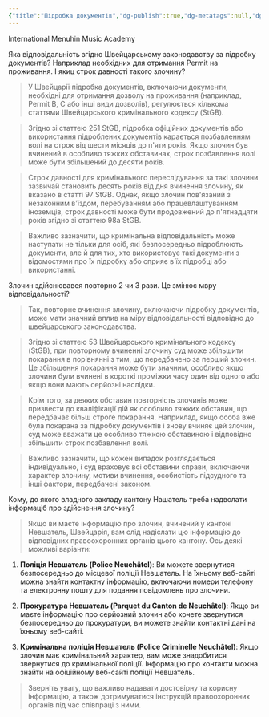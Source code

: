 ```yaml
---
{"title":"Підробка документів","dg-publish":true,"dg-metatags":null,"dg-home":null,"permalink":"/pidrobka-dokumentiv/","dgPassFrontmatter":true,"noteIcon":""}
---
```


International Menuhin Music Academy

Яка відповідальність згідно Швейцарському законодавству за підробку документів? Наприклад необхідних для отримання Permit на проживання. І якиц строк давності такого злочину?
>  У Швейцарії підробка документів, включаючи документи, необхідні для отримання дозволу на проживання (наприклад, Permit B, C або інші види дозволів), регулюється кількома статтями Швейцарського кримінального кодексу (StGB).

>Згідно зі статтею 251 StGB, підробка офіційних документів або використання підроблених документів карається позбавленням волі на строк від шести місяців до п'яти років. Якщо злочин був вчинений в особливо тяжких обставинах, строк позбавлення волі може бути збільшений до десяти років.

> Строк давності для кримінального переслідування за такі злочини зазвичай становить десять років від дня вчинення злочину, як вказано в статті 97 StGB. Однак, якщо злочин пов'язаний з незаконним в'їздом, перебуванням або працевлаштуванням іноземців, строк давності може бути продовжений до п'ятнадцяти років згідно зі статтею 98a StGB.

>Важливо зазначити, що кримінальна відповідальність може наступати не тільки для осіб, які безпосередньо підроблюють документи, але й для тих, хто використовує такі документи з відомостями про їх підробку або сприяє в їх підробці або використанні.

Злочин здійснювався повторно 2 чи 3 рази. Це змінює мвру відповідальності?

>  Так, повторне вчинення злочину, включаючи підробку документів, може мати значний вплив на міру відповідальності відповідно до швейцарського законодавства. 

>Згідно зі статтею 53 Швейцарського кримінального кодексу (StGB), при повторному вчиненні злочину суд може збільшити покарання в порівнянні з тим, що передбачено за перший злочин. Це збільшення покарання може бути значним, особливо якщо злочини були вчинені в короткі проміжки часу один від одного або якщо вони мають серйозні наслідки.

>Крім того, за деяких обставин повторність злочинів може призвести до кваліфікації дій як особливо тяжких обставин, що передбачає більш строге покарання. Наприклад, якщо особа вже була покарана за підробку документів і знову вчиняє цей злочин, суд може вважати це особливо тяжкою обставиною і відповідно збільшити строк позбавлення волі.

>Важливо зазначити, що кожен випадок розглядається індивідуально, і суд враховує всі обставини справи, включаючи характер злочину, мотиви вчинення, особистість підсудного та інші фактори, передбачені законом.


Кому, до якого владного закладу кантону Нашатель треба надвслати інформаціб про здійснення злочину?

> Якщо ви маєте інформацію про злочин, вчинений у кантоні Невшатель, Швейцарія, вам слід надіслати цю інформацію до відповідних правоохоронних органів цього кантону. Ось деякі можливі варіанти:

1. **Поліція Невшатель (Police Neuchâtel)**: Ви можете звернутися безпосередньо до місцевої поліції Невшатель. На їхньому веб-сайті можна знайти контактну інформацію, включаючи номери телефону та електронну пошту для подання повідомлень про злочини.

2. **Прокуратура Невшатель (Parquet du Canton de Neuchâtel)**: Якщо ви маєте інформацію про серйозний злочин або хочете звернутися безпосередньо до прокуратури, ви можете знайти контактні дані на їхньому веб-сайті.

3. **Кримінальна поліція Невшатель (Police Criminelle Neuchâtel)**: Якщо злочин має кримінальний характер, вам може знадобитися звернутися до кримінальної поліції. Інформацію про контакти можна знайти на офіційному веб-сайті поліції Невшатель.

>Зверніть увагу, що важливо надавати достовірну та корисну інформацію, а також дотримуватися інструкцій правоохоронних органів під час співпраці з ними.

